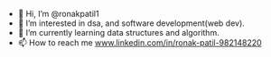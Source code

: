- 👋 Hi, I’m @ronakpatil1
- 👀 I’m interested in dsa, and software development(web dev).
- 🌱 I’m currently learning data structures and algorithm.
- 📫 How to reach me www.linkedin.com/in/ronak-patil-982148220


<!---
ronakpatil1/ronakpatil1 is a ✨ special ✨ repository because its `README.md` (this file) appears on your GitHub profile.
You can click the Preview link to take a look at your changes.
--->
